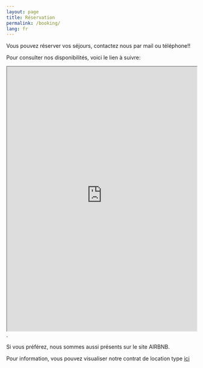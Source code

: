 ```yaml
---
layout: page
title: Réservation
permalink: /booking/
lang: fr
---
```



Vous pouvez réserver vos séjours, contactez nous par mail ou téléphone!!

Pour consulter nos disponibilités, voici le lien à suivre:
<iframe src="https://meuse.tourisme-booking.com/fr/evres/gite-de-l-ecurieux-902-fp.html?iframe=true&fiche_direct=true" width="100%" height="700" ></iframe>. 

Si vous préférez, nous sommes aussi présents sur le site AIRBNB.

Pour information, vous pouvez visualiser notre contrat de location type 
<a href="/images/contrat.pdf" target="_blank">ici</a> 
